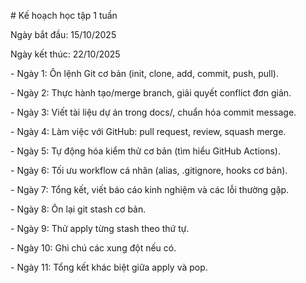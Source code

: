 \# Kế hoạch học tập 1 tuần



Ngày bắt đầu: 15/10/2025

Ngày kết thúc: 22/10/2025



\- Ngày 1: Ôn lệnh Git cơ bản (init, clone, add, commit, push, pull).

\- Ngày 2: Thực hành tạo/merge branch, giải quyết conflict đơn giản.

\- Ngày 3: Viết tài liệu dự án trong docs/, chuẩn hóa commit message.

\- Ngày 4: Làm việc với GitHub: pull request, review, squash merge.

\- Ngày 5: Tự động hóa kiểm thử cơ bản (tìm hiểu GitHub Actions).

\- Ngày 6: Tối ưu workflow cá nhân (alias, .gitignore, hooks cơ bản).

\- Ngày 7: Tổng kết, viết báo cáo kinh nghiệm và các lỗi thường gặp.

\- Ngày 8: Ôn lại git stash cơ bản.

\- Ngày 9: Thử apply từng stash theo thứ tự.

\- Ngày 10: Ghi chú các xung đột nếu có.

\- Ngày 11: Tổng kết khác biệt giữa apply và pop.

